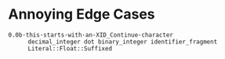 # Annoying Edge Cases

<dl>
  <dt><code>0.0b·this·starts·with·an·XID_Continue·character</code></dt>
  <dd><code>decimal_integer dot binary_integer identifier_fragment</code></dd>
  <dd><code>Literal::Float::Suffixed</code></dd>
</dl>
